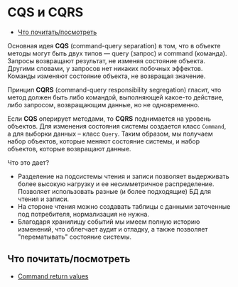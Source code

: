 # CQS и CQRS

- [Что почитать/посмотреть](#что-почитатьпосмотреть)

Основная идея **CQS** (command-query separation) в том, что в объекте методы могут быть двух типов — query (запрос) и command (команда). Запросы возвращают результат, не изменяя состояние объекта. Другими словами, у запросов нет никаких побочных эффектов. Команды изменяют состояние объекта, не возвращая значение.

Принцип **CQRS** (command-query responsibility segregation) гласит, что метод должен быть либо командой, выполняющей какое-то действие, либо запросом, возвращающим данные, но не одновременно.

Если **CQS** оперирует методами, то **CQRS** поднимается на уровень объектов. Для изменения состояния системы создается класс `Command`, а для выборки данных – класс `Query`. Таким образом, мы получаем набор объектов, которые меняют состояние системы, и набор объектов, которые возвращают данные.

Что это дает?

- Разделение на подсистемы чтения и записи позволяет выдерживать более высокую нагрузку и ее несимметричное распределение. Позволяет использовать разные (и более подходящие) БД для чтения и записи.
- На стороне чтения можно создавать таблицы с данными заточенные под потребителя, нормализация не нужна.
- Благодаря хранилищу событий мы имеем полную историю изменений, что облегчает аудит и отладку, а также позволяет "перематывать" состояние системы.

## Что почитать/посмотреть

- [Command return values](https://stackoverflow.com/questions/43433318/cqrs-command-return-values)
